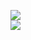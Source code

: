 [![](https://img.shields.io/badge/Made%20With-Github%20Spray-lightgrey.svg?style=for-the-badge&logo=github)](https://github.com/Annihil/github-spray#3681)  
[![](https://i.imgur.com/2DrTn0Z.gif)](https://github.com/Annihil/github-spray)